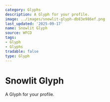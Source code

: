 ```yaml
---
category: Glyphs
description: A Glyph for your profile.
image: ../images/snowlit-glyph-db83e986ef.png
last_updated: '2025-09-17'
name: Snowlit Glyph
source: WFCD
tags:
- Glyph
- Glyphs
tradable: false
type: Glyph
---
```


# Snowlit Glyph

A Glyph for your profile.


